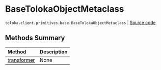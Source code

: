 # BaseTolokaObjectMetaclass
`toloka.client.primitives.base.BaseTolokaObjectMetaclass` | [Source code](https://github.com/Toloka/toloka-kit/blob/v1.1.4/src/client/primitives/base.py#L117)

## Methods Summary

| Method | Description |
| :------| :-----------|
[transformer](toloka.client.primitives.base.BaseTolokaObjectMetaclass.transformer.md)| None
